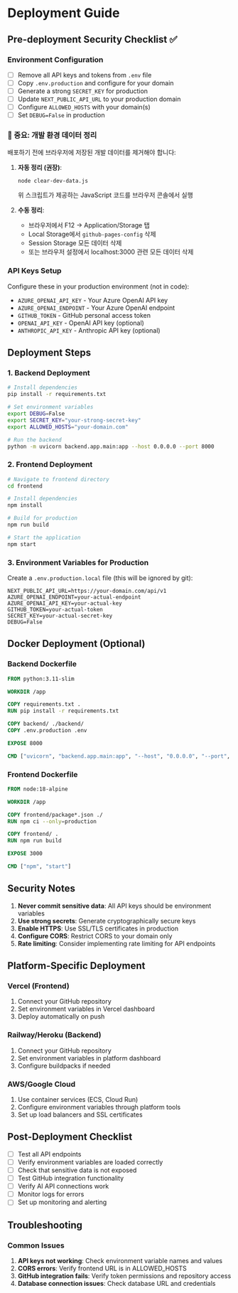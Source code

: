 # Deployment Guide

## Pre-deployment Security Checklist ✅

### Environment Configuration
- [ ] Remove all API keys and tokens from `.env` file
- [ ] Copy `.env.production` and configure for your domain
- [ ] Generate a strong `SECRET_KEY` for production
- [ ] Update `NEXT_PUBLIC_API_URL` to your production domain
- [ ] Configure `ALLOWED_HOSTS` with your domain(s)
- [ ] Set `DEBUG=False` in production

### 🚨 중요: 개발 환경 데이터 정리
배포하기 전에 브라우저에 저장된 개발 데이터를 제거해야 합니다:

1. **자동 정리 (권장)**:
   ```bash
   node clear-dev-data.js
   ```
   위 스크립트가 제공하는 JavaScript 코드를 브라우저 콘솔에서 실행

2. **수동 정리**:
   - 브라우저에서 F12 → Application/Storage 탭
   - Local Storage에서 `github-pages-config` 삭제
   - Session Storage 모든 데이터 삭제
   - 또는 브라우저 설정에서 localhost:3000 관련 모든 데이터 삭제

### API Keys Setup
Configure these in your production environment (not in code):
- `AZURE_OPENAI_API_KEY` - Your Azure OpenAI API key
- `AZURE_OPENAI_ENDPOINT` - Your Azure OpenAI endpoint
- `GITHUB_TOKEN` - GitHub personal access token
- `OPENAI_API_KEY` - OpenAI API key (optional)
- `ANTHROPIC_API_KEY` - Anthropic API key (optional)

## Deployment Steps

### 1. Backend Deployment
```bash
# Install dependencies
pip install -r requirements.txt

# Set environment variables
export DEBUG=False
export SECRET_KEY="your-strong-secret-key"
export ALLOWED_HOSTS="your-domain.com"

# Run the backend
python -m uvicorn backend.app.main:app --host 0.0.0.0 --port 8000
```

### 2. Frontend Deployment
```bash
# Navigate to frontend directory
cd frontend

# Install dependencies
npm install

# Build for production
npm run build

# Start the application
npm start
```

### 3. Environment Variables for Production

Create a `.env.production.local` file (this will be ignored by git):
```env
NEXT_PUBLIC_API_URL=https://your-domain.com/api/v1
AZURE_OPENAI_ENDPOINT=your-actual-endpoint
AZURE_OPENAI_API_KEY=your-actual-key
GITHUB_TOKEN=your-actual-token
SECRET_KEY=your-actual-secret-key
DEBUG=False
```

## Docker Deployment (Optional)

### Backend Dockerfile
```dockerfile
FROM python:3.11-slim

WORKDIR /app

COPY requirements.txt .
RUN pip install -r requirements.txt

COPY backend/ ./backend/
COPY .env.production .env

EXPOSE 8000

CMD ["uvicorn", "backend.app.main:app", "--host", "0.0.0.0", "--port", "8000"]
```

### Frontend Dockerfile
```dockerfile
FROM node:18-alpine

WORKDIR /app

COPY frontend/package*.json ./
RUN npm ci --only=production

COPY frontend/ .
RUN npm run build

EXPOSE 3000

CMD ["npm", "start"]
```

## Security Notes

1. **Never commit sensitive data**: All API keys should be environment variables
2. **Use strong secrets**: Generate cryptographically secure keys
3. **Enable HTTPS**: Use SSL/TLS certificates in production
4. **Configure CORS**: Restrict CORS to your domain only
5. **Rate limiting**: Consider implementing rate limiting for API endpoints

## Platform-Specific Deployment

### Vercel (Frontend)
1. Connect your GitHub repository
2. Set environment variables in Vercel dashboard
3. Deploy automatically on push

### Railway/Heroku (Backend)
1. Connect your GitHub repository
2. Set environment variables in platform dashboard
3. Configure buildpacks if needed

### AWS/Google Cloud
1. Use container services (ECS, Cloud Run)
2. Configure environment variables through platform tools
3. Set up load balancers and SSL certificates

## Post-Deployment Checklist

- [ ] Test all API endpoints
- [ ] Verify environment variables are loaded correctly
- [ ] Check that sensitive data is not exposed
- [ ] Test GitHub integration functionality
- [ ] Verify AI API connections work
- [ ] Monitor logs for errors
- [ ] Set up monitoring and alerting

## Troubleshooting

### Common Issues
1. **API keys not working**: Check environment variable names and values
2. **CORS errors**: Verify frontend URL is in ALLOWED_HOSTS
3. **GitHub integration fails**: Verify token permissions and repository access
4. **Database connection issues**: Check database URL and credentials